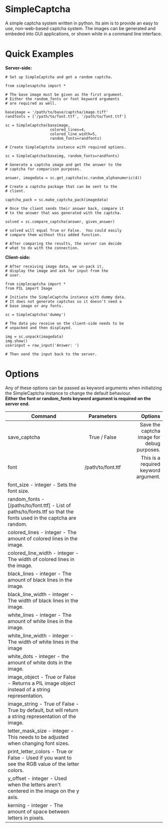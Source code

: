 SimpleCaptcha
=============

A simple captcha system written in python.  Its aim is to provide an easy to use, non-web-based captcha system.  The images can be generated and embeded into GUI applications, or shown while in a command line interface.

Quick Examples
==============

**Server-side:**


    # Set up SimpleCaptcha and get a random captcha.
    
    from simplesaptcha import *
    
    # The base image must be given as the first argument.
    # Either the random_fonts or font keyword arguments
    # are required as well.
    
    baseimage = '/path/to/base/captcha/image.tiff'
    randfonts = ['/path/to/font.ttf', '/path/to/font.ttf']
    
    sc = SimpleCaptcha(baseimage,
                        colored_lines=4,
                        colored_line_width=5,
                        random_fonts=randfonts)
    
    # Create SimpleCaptcha instance with required options.
    
    sc = SimpleCaptcha(baseimg, random_fonts=randfonts)
    
    # Generate a captcha image and get the answer to the 
    # captcha for comparison purposes.
    
    answer, imagedata = sc.get_captcha(sc.random_alphanumeric(4))
    
    # Create a captcha package that can be sent to the 
    # client.
    
    captcha_pack = sc.make_captcha_pack(imagedata)
    
    # Once the client sends their answer back, compare it
    # to the answer that was generated with the captcha.
    
    solved = sc.compare_captcha(answer, given_answer)

    # solved will equal True or False.  You could easily
    # compare them without this added function.
    
    # After comparing the results, the server can decide
    # what to do with the connection.

    
**Client-side:**


    # After receiving image data, we un-pack it,
    # display the image and ask for input from the 
    # user.
    
    from simplecaptcha import *
    from PIL import Image
    
    # Initiate the SimpleCaptcha instance with dummy data.
    # It does not generate captchas so it doesn't need a
    # base image or any fonts.
    
    sc = SimpleCaptcha('dummy')
    
    # The data you receive on the client-side needs to be
    # unpacked and then displayed.
    
    img = sc.unpack(imagedata)
    img.show()
    userinput = raw_input('Answer: ')
    
    # Then send the input back to the server.

Options
=======

Any of these options can be passed as keyword arguments when initializing the SimpleCaptcha instance to change the default behaviour.  
**Either the font or random_fonts keyword argument is required on the server end.**

|Command        |Parameters     | Options                                                                   |
| ------------- |:-------------:| -------------------------------------------------------------------------:|
|save_captcha   |True / False   |Save the captcha image for debug purposes.                                 |
|font           |/path/to/font.ttf|This is a required keyword argument.                                     |
|font_size - integer - Sets the font size.
|random_fonts - [/paths/to/font.ttf] - List of paths/to/fonts.ttf so that the fonts used in the captcha are random.
|colored_lines - integer - The amount of colored lines in the image.
|colored_line_width - integer - The width of colored lines in the image.
|black_lines - integer - The amount of black lines in the image.
|black_line_width - integer - The width of black lines in the image.
|white_lines - integer - The amount of white lines in the image.
|white_line_width - integer - The width of white lines in the image
|white_dots - integer - the amount of white dots in the image.
|image_object - True or False - Returns a PIL image object instead of a string representation.
|image_string - True of False - True by default, but will return a string representation of the image.
|letter_mask_size - integer - This needs to be adjusted when changing font sizes.
|print_letter_colors - True or False - Used if you want to see the RGB value of the letter colors.
|y_offset - integer - Used when the letters aren't centered in the image on the y axis.
|kerning - integer - The amount of space between letters in pixels.
